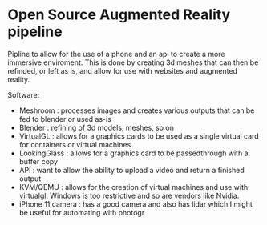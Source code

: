 # Open Source Augmented Reality pipeline

Pipline to allow for the use of a phone and an api to create a more immersive enviroment. This is done by creating 3d meshes that can then be refinded, or left as is, and allow for use with websites and augmented reality.

Software:
  - Meshroom : processes images and creates various outputs that can be fed to blender or used as-is
  - Blender : refining of 3d models, meshes, so on
  - VirtualGL : allows for a graphics cards to be used as a single virtual card for containers or virtual machines
  - LookingGlass : allows for a graphics card to be passedthrough with a buffer copy
  - API : want to allow the ability to upload a video and return a finished output
  - KVM/QEMU : allows for the creation of virtual machines and use with virtualgl. Windows is too restrictive and so are vendors like Nvidia.
  - iPhone 11 camera : has a good camera and also has lidar which I might be useful for automating with photogr
